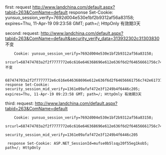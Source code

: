 first:
    request http://www.landchina.com/default.aspx?tabid=263&ComName=default
    response Set-Cookie: yunsuo_session_verify=7692d004e530e1bf2b9312af56a83158; expires=Thu, 11-Apr-19 09:23:58 GMT; path=/; HttpOnly  有效期3天

second:
    request:
        http://www.landchina.com/default.aspx?tabid=263&ComName=default&security_verify_data=313932302c31303830 不变

        Cookie: yunsuo_session_verify=7692d004e530e1bf2b9312af56a83158;
                srcurl=687474703a2f2f7777772e6c616e646368696e612e636f6d2f64656661756c742e617370783f74616269643d32363326436f6d4e616d653d64656661756c74 不变

                       687474703a2f2f7777772e6c616e646368696e612e636f6d2f64656661756c742e617370783f74616269643d32363326436f6d4e616d653d64656661756c74
    response Set-Cookie: security_session_mid_verify=1361e09afaf472e3f1249b4f6446c205; expires=Thu, 11-Apr-19 09:23:58 GMT; path=/; HttpOnly 有效期3天

third:
    request:
        http://www.landchina.com/default.aspx?tabid=263&ComName=default

        Cookie: yunsuo_session_verify=7692d004e530e1bf2b9312af56a83158;
                srcurl=687474703a2f2f7777772e6c616e646368696e612e636f6d2f64656661756c742e617370783f74616269643d32363326436f6d4e616d653d64656661756c74;
                security_session_mid_verify=1361e09afaf472e3f1249b4f6446c205

     response Set-Cookie: ASP.NET_SessionId=mufse0b5lsqy20f55eg1kob5; path=/; HttpOnly
